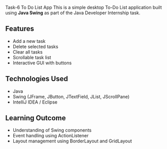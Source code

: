 Task-6
To Do List App
This is a simple desktop To-Do List application built using **Java Swing** as part of the Java Developer Internship task.

## Features
- Add a new task
- Delete selected tasks
- Clear all tasks
- Scrollable task list
- Interactive GUI with buttons

## Technologies Used
- Java
- Swing (JFrame, JButton, JTextField, JList, JScrollPane)
- IntelliJ IDEA / Eclipse



## Learning Outcome
- Understanding of Swing components
- Event handling using ActionListener
- Layout management using BorderLayout and GridLayout

